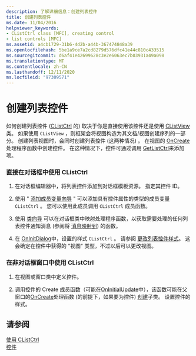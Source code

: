 ```yaml
---
description: 了解详细信息：创建列表控件
title: 创建列表控件
ms.date: 11/04/2016
helpviewer_keywords:
- CListCtrl class [MFC], creating control
- list controls [MFC]
ms.assetid: a4cb1729-31b6-4d2b-a44b-367474848a39
ms.openlocfilehash: 5be1a9ce7a2cd8279d576dfc41e44c810c433515
ms.sourcegitcommit: d6af41e42699628c3e2e6063ec7b03931a49a098
ms.translationtype: MT
ms.contentlocale: zh-CN
ms.lasthandoff: 12/11/2020
ms.locfileid: "97309571"
---
```

# <a name="creating-the-list-control"></a>创建列表控件

如何创建列表控件 ([CListCtrl](reference/clistctrl-class.md) 的) 取决于你是直接使用该控件还是使用 [CListView](reference/clistview-class.md) 类。 如果使用 `CListView` ，则框架会将视图构造为其文档/视图创建序列的一部分。 创建列表视图时，会同时创建列表控件 (这两种情况) 。 在视图的 [OnCreate](reference/cwnd-class.md#oncreate) 处理程序函数中创建控件。 在这种情况下，控件可通过调用 [GetListCtrl](reference/clistview-class.md#getlistctrl)来添加项。

### <a name="to-use-clistctrl-directly-in-a-dialog-box"></a>直接在对话框中使用 CListCtrl

1. 在对话框编辑器中，将列表控件添加到对话框模板资源。 指定其控件 ID。

1. 使用 " [添加成员变量向导](../ide/adding-a-member-variable-visual-cpp.md) " 可以添加具有控件属性的类型的成员变量 `CListCtrl` 。 您可以使用此成员调用 `CListCtrl` 成员函数。

1. 使用 [类向导](reference/mfc-class-wizard.md) 可以在对话框类中映射处理程序函数，以获取需要处理的任何列表控件通知消息 (参阅将 [消息映射到](reference/mapping-messages-to-functions.md)) 的函数。

1. 在 [OnInitDialog](reference/cdialog-class.md#oninitdialog)中，设置的样式 `CListCtrl` 。 请参阅 [更改列表控件样式](changing-list-control-styles.md)。 这会确定在控件中获得的 "视图" 类型，不过以后可以更改视图。

### <a name="to-use-clistctrl-in-a-nondialog-window"></a>在非对话框窗口中使用 CListCtrl

1. 在视图或窗口类中定义控件。

1. 调用控件的 Create 成员函数（可能在[OnInitialUpdate](reference/cview-class.md#oninitialupdate)中），该函数可能在父窗口的[OnCreate](reference/cwnd-class.md#oncreate)处理函数 (的前提下，如果要为控件) [创建](reference/clistctrl-class.md#create)子类。 设置控件的样式。

## <a name="see-also"></a>请参阅

[使用 CListCtrl](using-clistctrl.md)<br/>
[控件](controls-mfc.md)
